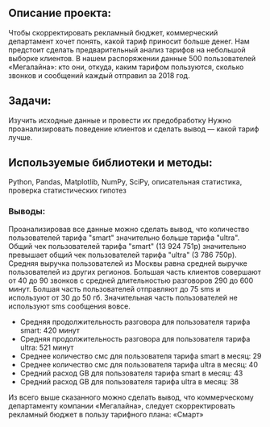 ## Описание проекта: 

Чтобы скорректировать рекламный бюджет, коммерческий департамент хочет понять, какой тариф приносит больше денег.
Нам предстоит сделать предварительный анализ тарифов на небольшой выборке клиентов. В нашем распоряжении данные 500 пользователей «Мегалайна»: кто они, откуда, каким тарифом пользуются, сколько звонков и сообщений каждый отправил за 2018 год. 

## Задачи:

Изучить исходные данные и провести их предобработку
Нужно проанализировать поведение клиентов и сделать вывод — какой тариф лучше.

## Используемые библиотеки и методы:

Python, Pandas, Matplotlib, NumPy, SciPy, описательная статистика, проверка статистических гипотез

### Выводы:

Проанализировав все данные можно сделать вывод, что количество пользователей тарифа "smart" значительно больше тарифа "ultra". Общий чек пользователей тарифа "smart" (13 924 751р) значительно превышает общий чек пользователей тарифа "ultra" (3 786 750р). 
Средняя выручка пользователей из Москвы равна средней выручке пользователей из других регионов. 
Большая часть клиентов совершают от 40 до 90 звонков с средней длительностью разговоров 290 до 600 минут. 
Болшая часть пользователей отправляют до 75 sms и используют от 30 до 50 гб. 
Значительная часть пользователей не используют sms сообщения вовсе.

* Средняя продолжительность разговора для пользователя тарифа smart: 420 минут
* Средняя продолжительность разговора для пользователя тарифа ultra: 521 минут
* Среднее количество смс для пользователя тарифа smart в месяц: 29
* Среднее количество смс для пользователя тарифа ultra в месяц: 40
* Средний расход GB для пользователя тарифа smart в месяц: 43
* Средний расход GB для пользователя тарифа ultra в месяц: 38

Из всего выше сказанного можно сделать вывод, что коммерческому департаменту компании «Мегалайна», следует скорректировать рекламный бюджет в пользу тарифного плана: «Смарт»
